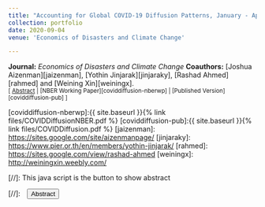 ```yaml
---
title: "Accounting for Global COVID-19 Diffusion Patterns, January - April 2020"
collection: portfolio
date: 2020-09-04
venue: 'Economics of Disasters and Climate Change'

---
```


**Journal:** _Economics of Disasters and Climate Change_
**Coauthors:** [Joshua Aizenman][jaizenman], [Yothin Jinjarak][jinjaraky], [Rashad Ahmed][rahmed] and [Weining Xin][weiningx].
<br/>
<small>[ <a href="#/" onclick="visib('coviddiffusion')">Abstract</a> | [NBER Working Paper][coviddiffusion-nberwp] | [Published Version][coviddiffusion-pub] ]</small>

<div id="coviddiffusion" style="display: none; text-align: justify; line-height: 1.2" ><small>
Key factors in modeling a pandemic and guiding policy-making include mortality rates associated with infections; the ability of government policies, medical systems, and society to adapt to the changing dynamics of a pandemic; and institutional and demographic characteristics affecting citizens’ perceptions and behavioral responses to stringent policies. This paper traces the cross-country associations between COVID-19 mortality, policy interventions aimed at limiting social contact, and their interactions with institutional and demographic characteristics. We document that, with a lag, more stringent pandemic policies were associated with lower mortality growth rates. The association between stricter pandemic policies and lower future mortality growth is more pronounced in countries with a greater proportion of the elderly population and urban population, greater democratic freedoms, and larger international travel flows. Countries with greater policy stringency in place prior to the first death realized lower peak mortality rates and exhibited lower durations to the first mortality peak. In contrast, countries with higher initial mobility saw higher peak mortality rates in the first phase of the pandemic, and countries with a larger elderly population, a greater share of employees in vulnerable occupations, and a higher level of democracy took longer to reach their peak mortalities. Our results suggest that policy interventions are effective at slowing the geometric pattern of mortality growth, reducing the peak mortality, and shortening the duration to the first peak. We also shed light on the importance of institutional and demographic characteristics in guiding policy-making for future waves of the pandemic.
</small><br><br/></div>

[coviddiffusion-nberwp]:{{ site.baseurl }}{% link files/COVIDDiffusionNBER.pdf %}
[coviddiffusion-pub]:{{ site.baseurl }}{% link files/COVIDDiffusion.pdf %}
[jaizenman]: https://sites.google.com/site/aizenmanpage/
[jinjaraky]: https://www.pier.or.th/en/members/yothin-jinjarak/
[rahmed]: https://sites.google.com/view/rashad-ahmed
[weiningx]: http://weiningxin.weebly.com/

[//]: This java script is the button to show abstract
<script>
 function visib(id) {
  var x = document.getElementById(id);
  if (x.style.display === "block") {
    x.style.display = "none";
  } else {
    x.style.display = "block";
  }
}
</script>

[//]:&emsp;<button onclick="visib('polariz')" class="btn btn--inverse btn--small">Abstract</button>
